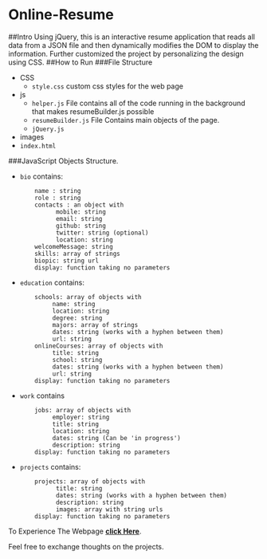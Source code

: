 # Online-Resume
##Intro
Using jQuery, this is an interactive resume application that reads all data from a JSON file and then dynamically modifies the DOM to display the information. Further customized the project by personalizing the design using CSS.
##How to Run
###File Structure
* CSS
  * `style.css` custom css styles for the web page
* js
  * `helper.js` File contains all of the code running in the background that makes resumeBuilder.js possible
  * `resumeBuilder.js` File Contains main objects of the page.
  * `jQuery.js`
* images
* `index.html` 

###JavaScript Objects Structure.
  
  * `bio` contains:
        
            name : string
            role : string
            contacts : an object with
                  mobile: string
                  email: string 
                  github: string
                  twitter: string (optional)
                  location: string
            welcomeMessage: string 
            skills: array of strings
            biopic: string url
            display: function taking no parameters

  * `education` contains:
      
            schools: array of objects with
                 name: string
                 location: string
                 degree: string
                 majors: array of strings
                 dates: string (works with a hyphen between them)
                 url: string
            onlineCourses: array of objects with
                 title: string
                 school: string
                 dates: string (works with a hyphen between them)
                 url: string
            display: function taking no parameters

  * `work` contains
          
            jobs: array of objects with
                 employer: string 
                 title: string 
                 location: string 
                 dates: string (Can be 'in progress')
                 description: string 
            display: function taking no parameters

  * `projects` contains:

            projects: array of objects with
                  title: string 
                  dates: string (works with a hyphen between them)
                  description: string
                  images: array with string urls
            display: function taking no parameters
            
To Experience The Webpage [**click Here**](https://prajwalkumarshettigar.github.io/Online-Resume/).

Feel free to exchange thoughts on the projects.
